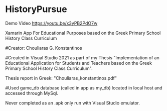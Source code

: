 # HistoryPursue
Demo Video https://youtu.be/x3yPB2PdO7w

Xamarin App For Educational Purposes based on the Greek Primary School History Class Curriculum

#Creator: Chouliaras G. Konstantinos

#Created in Visual Studio 2021 as part of my Thesis "Implementation of an Educational Application for Students and Teachers based on the Greek Primary School History Class Curriculum".

Thesis report in Greek: "Chouliaras_konstantinos.pdf"

#Used game_db database (called in app as my_db) located in local host and accessed through MySql.

Never completed as an .apk only run with Visual Studio emulator.
